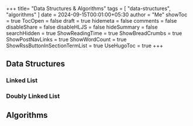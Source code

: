 +++
title= "Data Structures & Algorithms"
tags = [ "data-structures", "algorithms" ]
date = 2024-09-15T00:01:00+05:30
author = "Me"
showToc = true
TocOpen = false
draft = true
hidemeta = false
comments = false
disableShare = false
disableHLJS = false
hideSummary = false
searchHidden = true
ShowReadingTime = true
ShowBreadCrumbs = true
ShowPostNavLinks = true
ShowWordCount = true
ShowRssButtonInSectionTermList = true
UseHugoToc = true
+++

## Data Structures

### Linked List

### Doubly Linked List


## Algorithms